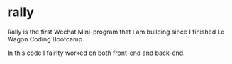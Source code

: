 # rally

Rally is the first Wechat Mini-program that I am building since I finished Le Wagon Coding Bootcamp.

In this code I fairlty worked on both front-end and back-end.
